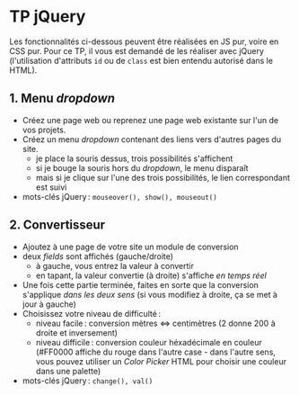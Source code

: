# TP jQuery

Les fonctionnalités ci-dessous peuvent être réalisées en JS pur, voire en CSS pur. Pour ce TP, il vous est demandé de les réaliser avec jQuery (l'utilisation d'attributs `id` ou de `class` est bien entendu autorisé dans le HTML).

## 1. Menu _dropdown_

- Créez une page web ou reprenez une page web existante sur l'un de vos projets.
- Créez un menu _dropdown_ contenant des liens vers d'autres pages du site.
  - je place la souris dessus, trois possibilités s'affichent
  - si je bouge la souris hors du _dropdown_, le menu disparaît
  - mais si je clique sur l'une des trois possibilités, le lien correspondant est suivi
- mots-clés jQuery : `mouseover(), show(), mouseout()`

## 2. Convertisseur

- Ajoutez à une page de votre site un module de conversion
- deux _fields_ sont affichés (gauche/droite)
  - à gauche, vous entrez la valeur à convertir
  - en tapant, la valeur convertie (à droite) s'affiche _en temps réel_
- Une fois cette partie terminée, faites en sorte que la conversion s'applique _dans les deux sens_ (si vous modifiez à droite, ça se met à jour à gauche)
- Choisissez votre niveau de difficulté :
  - niveau facile : conversion mètres <=> centimètres (2 donne 200 à droite et inversement)
  - niveau difficile : conversion couleur héxadécimale en couleur (#FF0000 affiche du rouge dans l'autre case - dans l'autre sens, vous pouvez utiliser un _Color Picker_ HTML pour choisir une couleur dans une palette)
- mots-clés jQuery : `change(), val()`
